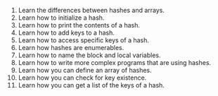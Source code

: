 1. Learn the differences between hashes and arrays.
2. Learn how to initialize a hash.
3. Learn how to print the contents of a hash.
4. Learn how to add keys to a hash.
5. Learn how to access specific keys of a hash.
6. Learn how hashes are enumerables.
7. Learn how to name the block and local variables.
8. Learn how to write more complex programs that are using hashes.
9. Learn how you can define an array of hashes.
10. Learn how you can check for key existence.
11. Learn how you can get a list of the keys of a hash.
